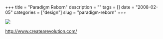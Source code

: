 +++
title = "Paradigm Reborn"
description = ""
tags = []
date = "2008-02-05"
categories = ["design"]
slug = "paradigm-reborn"
+++


 

  <div id="screens-thumbs" class="clearfix">
    <div class="txt-center" id="design-submission"><a href="http://www.createarevolution.com/"><img id='bluga-thumbnail-986' class='bluga-thumbnail large' src='//media.konigi.com/bluga/
wt47f27ef9e3b4a_0.jpg'/></a></div>  
  </div>   
<p><a href="http://www.createarevolution.com/">http://www.createarevolution.com/</a></p>





